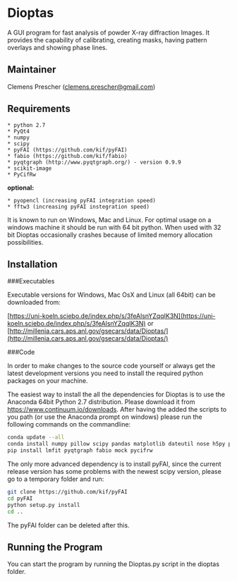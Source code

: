 Dioptas
======

A GUI program for fast analysis of powder X-ray diffraction Images. It provides the capability of calibrating, 
creating masks, having pattern overlays and showing phase lines.

Maintainer
----------

Clemens Prescher (clemens.prescher@gmail.com)

Requirements
------------
    * python 2.7
    * PyQt4
    * numpy
    * scipy
    * pyFAI (https://github.com/kif/pyFAI)
    * fabio (https://github.com/kif/fabio)
    * pyqtgraph (http://www.pyqtgraph.org/) - version 0.9.9
    * scikit-image
    * PyCifRw

<b>optional:</b>

    * pyopencl (increasing pyFAI integration speed)
    * fftw3 (increasing pyFAI instegration speed)

It is known to run on Windows, Mac and Linux. For optimal usage on a windows machine it should be run with 64 bit
python. When used with 32 bit Dioptas occasionally crashes because of limited memory allocation possibilities.

Installation
------------

###Executables

Executable versions for Windows, Mac OsX and Linux (all 64bit) can be downloaded from:

[https://uni-koeln.sciebo.de/index.php/s/3feAlsnYZqqIK3N](https://uni-koeln.sciebo.de/index.php/s/3feAlsnYZqqIK3N)
or
[http://millenia.cars.aps.anl.gov/gsecars/data/Dioptas/](http://millenia.cars.aps.anl.gov/gsecars/data/Dioptas/)

###Code

In order to make changes to the source code yourself or always get the latest development versions you need to install
the required python packages on your machine.

The easiest way to install the all the dependencies for Dioptas is to use the Anaconda 64bit Python 2.7 distribution.
Please download it from https://www.continuum.io/downloads. After having the added the scripts to you path (or use the
Anaconda prompt on windows) please run the following commands on the commandline:

```bash
conda update --all
conda install numpy pillow scipy pandas matplotlib dateutil nose h5py pyqt scikit-image cython
pip install lmfit pyqtgraph fabio mock pycifrw
```

The only more advanced dependency is to install pyFAI, since the current release version has some problems with the
newest scipy version, please go to a temporary folder and run:

```bash
git clone https://github.com/kif/pyFAI
cd pyFAI
python setup.py install
cd ..
```

The pyFAI folder can be deleted after this.

Running the Program
------------------

You can start the program by running the Dioptas.py script in the dioptas folder.
